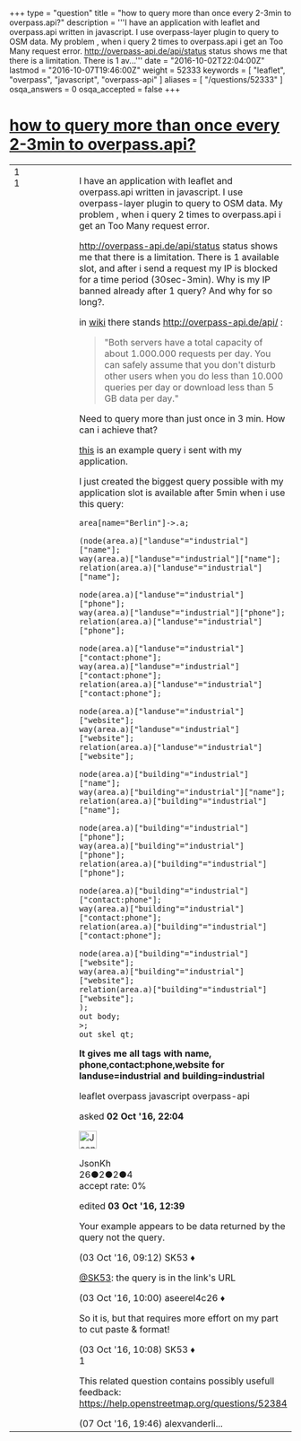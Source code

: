 +++
type = "question"
title = "how to query more than once every 2-3min to overpass.api?"
description = '''I have an application with leaflet and overpass.api written in javascript. I use overpass-layer plugin to query to OSM data. My problem , when i query 2 times to overpass.api i get an Too Many request error. http://overpass-api.de/api/status  status shows me that there is a limitation. There is 1 av...'''
date = "2016-10-02T22:04:00Z"
lastmod = "2016-10-07T19:46:00Z"
weight = 52333
keywords = [ "leaflet", "overpass", "javascript", "overpass-api" ]
aliases = [ "/questions/52333" ]
osqa_answers = 0
osqa_accepted = false
+++

<div class="headNormal">

# [how to query more than once every 2-3min to overpass.api?](/questions/52333/how-to-query-more-than-once-every-2-3min-to-overpassapi)

</div>

<div id="main-body">

<div id="askform">

<table id="question-table" style="width:100%;">
<colgroup>
<col style="width: 50%" />
<col style="width: 50%" />
</colgroup>
<tbody>
<tr>
<td style="width: 30px; vertical-align: top"><div class="vote-buttons">
<span id="post-52333-upvote" class="ajax-command post-vote up" rel="nofollow" title="I like this post (click again to cancel)"> </span>
<div id="post-52333-score" class="post-score" title="current number of votes">
1
</div>
<span id="post-52333-downvote" class="ajax-command post-vote down" rel="nofollow" title="I dont like this post (click again to cancel)"> </span> <span id="favorite-mark" class="ajax-command favorite-mark" rel="nofollow" title="mark/unmark this question as favorite (click again to cancel)"> </span>
<div id="favorite-count" class="favorite-count">
1
</div>
</div></td>
<td><div id="item-right">
<div class="question-body">
<p>I have an application with leaflet and overpass.api written in javascript. I use overpass-layer plugin to query to OSM data. My problem , when i query 2 times to overpass.api i get an Too Many request error.</p>
<p><a href="http://overpass-api.de/api/status">http://overpass-api.de/api/status</a> status shows me that there is a limitation. There is 1 available slot, and after i send a request my IP is blocked for a time period (30sec-3min). Why is my IP banned already after 1 query? And why for so long?.</p>
<p>in <a href="http://wiki.openstreetmap.org/wiki/Overpass_API">wiki</a> there stands <a href="http://overpass-api.de/api/">http://overpass-api.de/api/</a> :</p>
<blockquote>
<p>"Both servers have a total capacity of about 1.000.000 requests per day. You can safely assume that you don't disturb other users when you do less than 10.000 queries per day or download less than 5 GB data per day."</p>
</blockquote>
<p>Need to query more than just once in 3 min. How can i achieve that?</p>
<p><a href="http://overpass-api.de/api/interpreter?data=%5Bout:json%5D;%20area%5Bname=%22Mannheim%22%5D-%3E.a;(%20node(area.a)%5B%22man_made%22=%22works%22%5D;way(area.a)%5B%22man_made%22=%22works%22%5D;relation(area.a)%5B%22man_made%22=%22works%22%5D;);out%20body;%3E;out%20skel%20qt;">this</a> is an example query i sent with my application.</p>
<p>I just created the biggest query possible with my application slot is available after 5min when i use this query:</p>
<pre><code>area[name=&quot;Berlin&quot;]-&gt;.a;
&#10;(node(area.a)[&quot;landuse&quot;=&quot;industrial&quot;][&quot;name&quot;];
way(area.a)[&quot;landuse&quot;=&quot;industrial&quot;][&quot;name&quot;];
relation(area.a)[&quot;landuse&quot;=&quot;industrial&quot;][&quot;name&quot;];
&#10;node(area.a)[&quot;landuse&quot;=&quot;industrial&quot;][&quot;phone&quot;];
way(area.a)[&quot;landuse&quot;=&quot;industrial&quot;][&quot;phone&quot;];
relation(area.a)[&quot;landuse&quot;=&quot;industrial&quot;][&quot;phone&quot;];
&#10;node(area.a)[&quot;landuse&quot;=&quot;industrial&quot;][&quot;contact:phone&quot;];
way(area.a)[&quot;landuse&quot;=&quot;industrial&quot;][&quot;contact:phone&quot;];
relation(area.a)[&quot;landuse&quot;=&quot;industrial&quot;][&quot;contact:phone&quot;];
&#10;node(area.a)[&quot;landuse&quot;=&quot;industrial&quot;][&quot;website&quot;];
way(area.a)[&quot;landuse&quot;=&quot;industrial&quot;][&quot;website&quot;];
relation(area.a)[&quot;landuse&quot;=&quot;industrial&quot;][&quot;website&quot;];
&#10;node(area.a)[&quot;building&quot;=&quot;industrial&quot;][&quot;name&quot;];
way(area.a)[&quot;building&quot;=&quot;industrial&quot;][&quot;name&quot;];
relation(area.a)[&quot;building&quot;=&quot;industrial&quot;][&quot;name&quot;];
&#10;node(area.a)[&quot;building&quot;=&quot;industrial&quot;][&quot;phone&quot;];
way(area.a)[&quot;building&quot;=&quot;industrial&quot;][&quot;phone&quot;];
relation(area.a)[&quot;building&quot;=&quot;industrial&quot;][&quot;phone&quot;];
&#10;node(area.a)[&quot;building&quot;=&quot;industrial&quot;][&quot;contact:phone&quot;];
way(area.a)[&quot;building&quot;=&quot;industrial&quot;][&quot;contact:phone&quot;];
relation(area.a)[&quot;building&quot;=&quot;industrial&quot;][&quot;contact:phone&quot;];
&#10;node(area.a)[&quot;building&quot;=&quot;industrial&quot;][&quot;website&quot;];
way(area.a)[&quot;building&quot;=&quot;industrial&quot;][&quot;website&quot;];
relation(area.a)[&quot;building&quot;=&quot;industrial&quot;][&quot;website&quot;];
);
out body;
&gt;;
out skel qt;</code></pre>
<p><strong>It gives me all tags with name, phone,contact:phone,website for landuse=industrial and building=industrial</strong></p>
</div>
<div id="question-tags" class="tags-container tags">
<span class="post-tag tag-link-leaflet" rel="tag" title="see questions tagged &#39;leaflet&#39;">leaflet</span> <span class="post-tag tag-link-overpass" rel="tag" title="see questions tagged &#39;overpass&#39;">overpass</span> <span class="post-tag tag-link-javascript" rel="tag" title="see questions tagged &#39;javascript&#39;">javascript</span> <span class="post-tag tag-link-overpass-api" rel="tag" title="see questions tagged &#39;overpass-api&#39;">overpass-api</span>
</div>
<div id="question-controls" class="post-controls">
&#10;</div>
<div class="post-update-info-container">
<div class="post-update-info post-update-info-user">
<p>asked <strong>02 Oct '16, 22:04</strong></p>
<img src="https://secure.gravatar.com/avatar/fdd97ceec9f9544f1c9d7c57b1ee9707?s=32&amp;d=identicon&amp;r=g" class="gravatar" width="32" height="32" alt="JsonKh&#39;s gravatar image" />
<p><span>JsonKh</span><br />
<span class="score" title="26 reputation points">26</span><span title="2 badges"><span class="badge1">●</span><span class="badgecount">2</span></span><span title="2 badges"><span class="silver">●</span><span class="badgecount">2</span></span><span title="4 badges"><span class="bronze">●</span><span class="badgecount">4</span></span><br />
<span class="accept_rate" title="Rate of the user&#39;s accepted answers">accept rate:</span> <span title="JsonKh has no accepted answers">0%</span></p>
</div>
<div class="post-update-info post-update-info-edited">
<p><span> edited <strong>03 Oct '16, 12:39</strong> </span></p>
</div>
</div>
<div id="comments-container-52333" class="comments-container">
<span id="52334"></span>
<div id="comment-52334" class="comment">
<div id="post-52334-score" class="comment-score">
&#10;</div>
<div class="comment-text">
<p>Your example appears to be data returned by the query not the query.</p>
</div>
<div id="comment-52334-info" class="comment-info">
<span class="comment-age">(03 Oct '16, 09:12)</span> <span class="comment-user userinfo">SK53 ♦</span>
</div>
</div>
<span id="52335"></span>
<div id="comment-52335" class="comment">
<div id="post-52335-score" class="comment-score">
&#10;</div>
<div class="comment-text">
<p><a href="http://help.openstreetmap.org/users/647/sk53">@SK53</a>: the query is in the link's URL</p>
</div>
<div id="comment-52335-info" class="comment-info">
<span class="comment-age">(03 Oct '16, 10:00)</span> <span class="comment-user userinfo">aseerel4c26 ♦</span>
</div>
</div>
<span id="52336"></span>
<div id="comment-52336" class="comment">
<div id="post-52336-score" class="comment-score">
&#10;</div>
<div class="comment-text">
<p>So it is, but that requires more effort on my part to cut paste &amp; format!</p>
</div>
<div id="comment-52336-info" class="comment-info">
<span class="comment-age">(03 Oct '16, 10:08)</span> <span class="comment-user userinfo">SK53 ♦</span>
</div>
</div>
<span id="52400"></span>
<div id="comment-52400" class="comment">
<div id="post-52400-score" class="comment-score">
1
</div>
<div class="comment-text">
<p>This related question contains possibly usefull feedback: <a href="https://help.openstreetmap.org/questions/52384">https://help.openstreetmap.org/questions/52384</a></p>
</div>
<div id="comment-52400-info" class="comment-info">
<span class="comment-age">(07 Oct '16, 19:46)</span> <span class="comment-user userinfo">alexvanderli...</span>
</div>
</div>
</div>
<div id="comment-tools-52333" class="comment-tools">
&#10;</div>
<div class="clear">
&#10;</div>
<div id="comment-52333-form-container" class="comment-form-container">
&#10;</div>
<div class="clear">
&#10;</div>
</div></td>
</tr>
</tbody>
</table>

</div>

</div>

